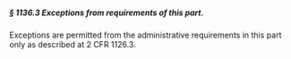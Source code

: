 ##### § 1136.3 Exceptions from requirements of this part. #####

Exceptions are permitted from the administrative requirements in this part only as described at 2 CFR 1126.3.